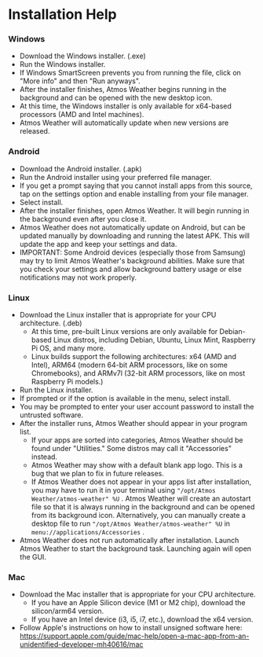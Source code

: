 # Installation Help

### Windows
- Download the Windows installer. (.exe)
- Run the Windows installer.
- If Windows SmartScreen prevents you from running the file, click on "More info" and then "Run anyways".
- After the installer finishes, Atmos Weather begins running in the background and can be opened with the new desktop icon.
- At this time, the Windows installer is only available for x64-based processors (AMD and Intel machines).
- Atmos Weather will automatically update when new versions are released.

### Android
- Download the Android installer. (.apk)
- Run the Android installer using your preferred file manager.
- If you get a prompt saying that you cannot install apps from this source, tap on the settings option and enable installing from your file manager.
- Select install.
- After the installer finishes, open Atmos Weather. It will begin running in the background even after you close it.
- Atmos Weather does not automatically update on Android, but can be updated manually by downloading and running the latest APK. This will update the app and keep your settings and data.
- IMPORTANT: Some Android devices (especially those from Samsung) may try to limit Atmos Weather's background abilities. Make sure that you check your settings and allow background battery usage or else notifications may not work properly.

### Linux
- Download the Linux installer that is appropriate for your CPU architecture. (.deb)
  - At this time, pre-built Linux versions are only available for Debian-based Linux distros, including Debian, Ubuntu, Linux Mint, Raspberry Pi OS, and many more.
  - Linux builds support the following architectures: x64 (AMD and Intel), ARM64 (modern 64-bit ARM processors, like on some Chromebooks), and ARMv7l (32-bit ARM processors, like on most Raspberry Pi models.)
- Run the Linux installer.
- If prompted or if the option is available in the menu, select install.
- You may be prompted to enter your user account password to install the untrusted software.
- After the installer runs, Atmos Weather should appear in your program list.
  - If your apps are sorted into categories, Atmos Weather should be found under "Utilities." Some distros may call it "Accessories" instead.
  - Atmos Weather may show with a default blank app logo. This is a bug that we plan to fix in future releases.
  - If Atmos Weather does not appear in your apps list after installation, you may have to run it in your terminal using `"/opt/Atmos Weather/atmos-weather" %U` . Atmos Weather will create an autostart file so that it is always running in the background and can be opened from its background icon. Alternatively, you can manually create a desktop file to run `"/opt/Atmos Weather/atmos-weather" %U` in `menu://applications/Accessories` . 
- Atmos Weather does not run automatically after installation. Launch Atmos Weather to start the background task. Launching again will open the GUI.

### Mac
- Download the Mac installer that is appropriate for your CPU architecture.
  - If you have an Apple Silicon device (M1 or M2 chip), download the silicon/arm64 version.
  - If you have an Intel device (i3, i5, i7, etc.), download the x64 version.
- Follow Apple's instructions on how to install unsigned software here: https://support.apple.com/guide/mac-help/open-a-mac-app-from-an-unidentified-developer-mh40616/mac
